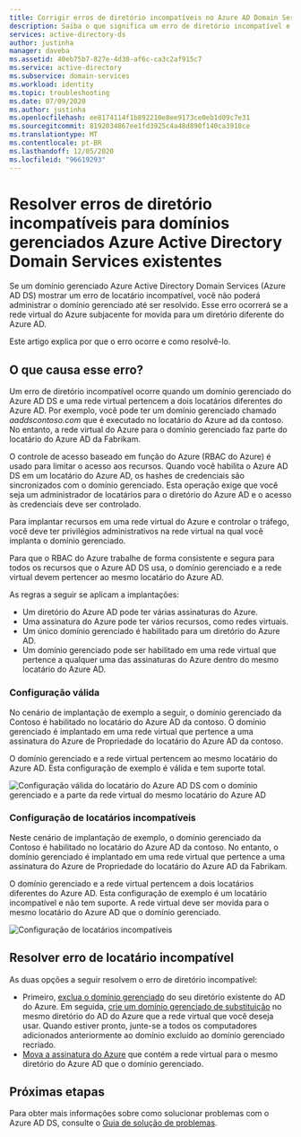 ```yaml
---
title: Corrigir erros de diretório incompatíveis no Azure AD Domain Services | Microsoft Docs
description: Saiba o que significa um erro de diretório incompatível e como resolvê-lo no Azure AD Domain Services
services: active-directory-ds
author: justinha
manager: daveba
ms.assetid: 40eb75b7-827e-4d30-af6c-ca3c2af915c7
ms.service: active-directory
ms.subservice: domain-services
ms.workload: identity
ms.topic: troubleshooting
ms.date: 07/09/2020
ms.author: justinha
ms.openlocfilehash: ee8174114f1b892210e8ee9173ce0eb1d09c7e31
ms.sourcegitcommit: 8192034867ee1fd3925c4a48d890f140ca3918ce
ms.translationtype: MT
ms.contentlocale: pt-BR
ms.lasthandoff: 12/05/2020
ms.locfileid: "96619293"
---
```

# <a name="resolve-mismatched-directory-errors-for-existing-azure-active-directory-domain-services-managed-domains"></a>Resolver erros de diretório incompatíveis para domínios gerenciados Azure Active Directory Domain Services existentes

Se um domínio gerenciado Azure Active Directory Domain Services (Azure AD DS) mostrar um erro de locatário incompatível, você não poderá administrar o domínio gerenciado até ser resolvido. Esse erro ocorrerá se a rede virtual do Azure subjacente for movida para um diretório diferente do Azure AD.

Este artigo explica por que o erro ocorre e como resolvê-lo.

## <a name="what-causes-this-error"></a>O que causa esse erro?

Um erro de diretório incompatível ocorre quando um domínio gerenciado do Azure AD DS e uma rede virtual pertencem a dois locatários diferentes do Azure AD. Por exemplo, você pode ter um domínio gerenciado chamado *aaddscontoso.com* que é executado no locatário do Azure ad da contoso. No entanto, a rede virtual do Azure para o domínio gerenciado faz parte do locatário do Azure AD da Fabrikam.

O controle de acesso baseado em função do Azure (RBAC do Azure) é usado para limitar o acesso aos recursos. Quando você habilita o Azure AD DS em um locatário do Azure AD, os hashes de credenciais são sincronizados com o domínio gerenciado. Esta operação exige que você seja um administrador de locatários para o diretório do Azure AD e o acesso às credenciais deve ser controlado.

Para implantar recursos em uma rede virtual do Azure e controlar o tráfego, você deve ter privilégios administrativos na rede virtual na qual você implanta o domínio gerenciado.

Para que o RBAC do Azure trabalhe de forma consistente e segura para todos os recursos que o Azure AD DS usa, o domínio gerenciado e a rede virtual devem pertencer ao mesmo locatário do Azure AD.

As regras a seguir se aplicam a implantações:

- Um diretório do Azure AD pode ter várias assinaturas do Azure.
- Uma assinatura do Azure pode ter vários recursos, como redes virtuais.
- Um único domínio gerenciado é habilitado para um diretório do Azure AD.
- Um domínio gerenciado pode ser habilitado em uma rede virtual que pertence a qualquer uma das assinaturas do Azure dentro do mesmo locatário do Azure AD.

### <a name="valid-configuration"></a>Configuração válida

No cenário de implantação de exemplo a seguir, o domínio gerenciado da Contoso é habilitado no locatário do Azure AD da contoso. O domínio gerenciado é implantado em uma rede virtual que pertence a uma assinatura do Azure de Propriedade do locatário do Azure AD da contoso.

O domínio gerenciado e a rede virtual pertencem ao mesmo locatário do Azure AD. Esta configuração de exemplo é válida e tem suporte total.

![Configuração válida do locatário do Azure AD DS com o domínio gerenciado e a parte da rede virtual do mesmo locatário do Azure AD](./media/getting-started/valid-tenant-config.png)

### <a name="mismatched-tenant-configuration"></a>Configuração de locatários incompatíveis

Neste cenário de implantação de exemplo, o domínio gerenciado da Contoso é habilitado no locatário do Azure AD da contoso. No entanto, o domínio gerenciado é implantado em uma rede virtual que pertence a uma assinatura do Azure de Propriedade do locatário do Azure AD da Fabrikam.

O domínio gerenciado e a rede virtual pertencem a dois locatários diferentes do Azure AD. Esta configuração de exemplo é um locatário incompatível e não tem suporte. A rede virtual deve ser movida para o mesmo locatário do Azure AD que o domínio gerenciado.

![Configuração de locatários incompatíveis](./media/getting-started/mismatched-tenant-config.png)

## <a name="resolve-mismatched-tenant-error"></a>Resolver erro de locatário incompatível

As duas opções a seguir resolvem o erro de diretório incompatível:

* Primeiro, [exclua o domínio gerenciado](delete-aadds.md) do seu diretório existente do AD do Azure. Em seguida, [crie um domínio gerenciado de substituição](tutorial-create-instance.md) no mesmo diretório do AD do Azure que a rede virtual que você deseja usar. Quando estiver pronto, junte-se a todos os computadores adicionados anteriormente ao domínio excluído ao domínio gerenciado recriado.
* [Mova a assinatura do Azure](../cost-management-billing/manage/billing-subscription-transfer.md) que contém a rede virtual para o mesmo diretório do Azure AD que o domínio gerenciado.

## <a name="next-steps"></a>Próximas etapas

Para obter mais informações sobre como solucionar problemas com o Azure AD DS, consulte o [Guia de solução de problemas](troubleshoot.md).

